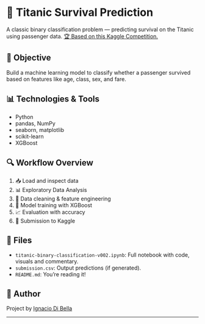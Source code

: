# 🚢 Titanic Survival Prediction

A classic binary classification problem — predicting survival on the Titanic using passenger data.
[🏆 Based on this Kaggle Competition.](https://www.kaggle.com/competitions/titanic)

## 🎯 Objective

Build a machine learning model to classify whether a passenger survived based on features like age, class, sex, and fare.

## 📊 Technologies & Tools

- Python
- pandas, NumPy
- seaborn, matplotlib
- scikit-learn
- XGBoost

## 🔍 Workflow Overview

1. 📥 Load and inspect data
2. 📊 Exploratory Data Analysis
3. 🧹 Data cleaning & feature engineering
4. 🤖 Model training with XGBoost
5. 📈 Evaluation with accuracy
6. 📩 Submission to Kaggle

## 📁 Files

- `titanic-binary-classification-v002.ipynb`: Full notebook with code, visuals and commentary.
- `submission.csv`: Output predictions (if generated).
- `README.md`: You’re reading it!

## 🧠 Author

Project by [Ignacio Di Bella](https://www.kaggle.com/ignaciodibella)

---
